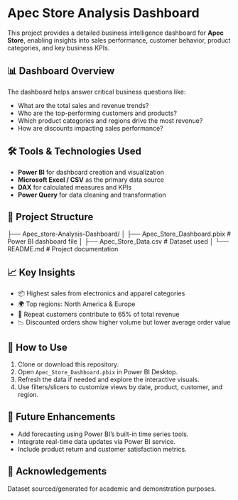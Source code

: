 # Apec Store Analysis Dashboard

This project provides a detailed business intelligence dashboard for **Apec Store**, enabling insights into sales performance, customer behavior, product categories, and key business KPIs.

## 📊 Dashboard Overview

The dashboard helps answer critical business questions like:
- What are the total sales and revenue trends?
- Who are the top-performing customers and products?
- Which product categories and regions drive the most revenue?
- How are discounts impacting sales performance?

## 🛠️ Tools & Technologies Used

- **Power BI** for dashboard creation and visualization
- **Microsoft Excel / CSV** as the primary data source
- **DAX** for calculated measures and KPIs
- **Power Query** for data cleaning and transformation

## 📁 Project Structure

├── Apec\_store-Analysis-Dashboard/
│   ├── Apec\_Store\_Dashboard.pbix       # Power BI dashboard file
│   ├── Apec\_Store\_Data.csv             # Dataset used
│   └── README.md                       # Project documentation

## 📈 Key Insights

- 📦 Highest sales from electronics and apparel categories
- 🌍 Top regions: North America & Europe
- 👤 Repeat customers contribute to 65% of total revenue
- 📉 Discounted orders show higher volume but lower average order value

## 🚀 How to Use

1. Clone or download this repository.
2. Open `Apec_Store_Dashboard.pbix` in Power BI Desktop.
3. Refresh the data if needed and explore the interactive visuals.
4. Use filters/slicers to customize views by date, product, customer, and region.

## 📌 Future Enhancements

- Add forecasting using Power BI’s built-in time series tools.
- Integrate real-time data updates via Power BI service.
- Include product return and customer satisfaction metrics.

## 🙌 Acknowledgements

Dataset sourced/generated for academic and demonstration purposes.
